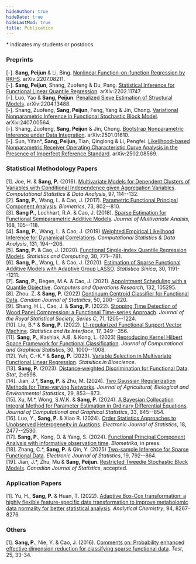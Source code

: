 ```yaml
---
hideAuthor: true
hideDate: true
hideLastMod: true
title: Publication
---
```


\* indicates my students or postdocs.

### Preprints

[-]. **Sang, Peijun** & Li, Bing. [Nonlinear Function-on-function Regression by RKHS](https://arxiv.org/abs/2207.08211). arXiv:2207.08211.\
[-]. **Sang, Peijun**, Shang, Zuofeng & Du, Pang. [Statistical Inference for Functional Linear Quantile Regression](https://arxiv.org/abs/2202.11747). arXiv:2202.11747.\
[-]. Luo, Yao & **Sang, Peijun**. [Penalized Sieve Estimation of Structural Models](https://arxiv.org/abs/2204.13488). arXiv:2204.13488.\
[-]. Shang, Zuofeng, **Sang, Peijun**, Feng, Yang & Jin, Chong. [Variational Nonparametric Inference in Functional Stochastic Block Model](https://arxiv.org/abs/2407.00564). arXiv:2407.00564.\
[-]. Shang, Zuofeng, **Sang, Peijun** & Jin, Chong. [Bootstrap Nonparametric Inference under Data Integration](https://arxiv.org/abs/2501.01610). arXiv:2501.01610.\
[-]. Sun, Yifan\*, **Sang, Peijun**, Tian, Qinglong & Li, Pengfei. [Likelihood-based Nonparametric Receiver Operating Characteristic Curve Analysis in the Presence of Imperfect Reference Standard](http://arxiv.org/abs/2502.08569). arXiv:2502.08569.

### Statistical Methodology Papers

[1]. Joe, H. & **Sang, P.** (2016). [Multivariate Models for Dependent Clusters of Variables with Conditional Independence given Aggregation Variables](https://www.sciencedirect.com/science/article/pii/S0167947315003011). *Computational Statistics & Data Analysis*, 97, 114--132.\
[2]. **Sang, P.**, Wang, L. & Cao, J. (2017). [Parametric Functional Principal Component Analysis](https://onlinelibrary.wiley.com/doi/10.1111/biom.12641). *Biometrics*, 73, 802--810.\
[3]. **Sang P.**, Lochhart, R.A. & Cao, J. (2018). [Sparse Estimation for Functional Semiparametric Additive Models](https://www.sciencedirect.com/science/article/pii/S0047259X18303385). *Journal of Multivariate Analsis*, 168, 105--118.\
[4]. **Sang, P.**, Wang, L. & Cao, J. (2019) [Weighted Empirical Likelihood Inference for Dynamical Correlations](https://www.sciencedirect.com/science/article/pii/S0167947318301695). *Computational Statistics & Data Analysis*, 131, 194--206.\
[5]. **Sang, P.** & Cao, J. (2020). [Functional Single-index Quantile Regression Models](https://link.springer.com/article/10.1007/s11222-019-09917-6). *Statistics and Computing*, 30, 771--781.\
[6]. **Sang, P.**, Wang, L. & Cao, J. (2020). [Estimation of Sparse Functional Additive Models with Adaptive Group LASSO](https://www3.stat.sinica.edu.tw/statistica/J30N3/J30N33/J30N33.html). *Statistica Sinica*, 30, 1191--1211.\
[7]. **Sang, P.**, Begen, M.A. & Cao, J. (2021). [Appointment Scheduling with a Quantile Objective](https://www.sciencedirect.com/science/article/pii/S0305054821000873). *Computers and Operations Research*, 132, 105295.\
[8]. Zhou. Z. & **Sang, P.** (2022) [Continuum Centroid Classifier for Functional Data](https://onlinelibrary.wiley.com/doi/full/10.1002/cjs.11624). *Candian Journal of Statistics*, 50, 200--220.\
[9]. Shang, H.L., Cao, J. & **Sang, P.** (2022). [Stopping Time Detection of Wood Panel Compression: a Functional Time-series Approach](https://academic.oup.com/jrsssc/article/71/5/1205/7073314). *Journal of the Royal Statistical Society, Series C*, 71, 1205--1224.\
[10]. Liu, B.\* & **Sang, P.** (2022). [L1-regularized Functional Support Vector Machine](https://link.intlpress.com/JDetail/1830854179460599809). *Statistics and Its Interface*, 17, 349--356.\
[11]. **Sang, P.**, Kashlak, A.B. & Kong, L. (2023) [Reproducing Kernel Hilbert Space Framework for Functional Classification](https://www.google.com/search?client=firefox-b-d&q=Reproducing+kernel+Hilbert+space+framework+for+functional+classification). *Journal of Computational and Graphical Statistics*, 30, 1000--1008.\
[12]. Yeh, C.-K.\* & **Sang, P.** (2023). [Variable Selection in Multivariate Functional Linear Regression](https://www.google.com/search?client=firefox-b-d&q=Variable+selection+in+multivariate+functional+linear+regression). *Statsitics in Bioscience*.\
[13]. **Sang, P.** (2023). [Distance‐weighted Discrimination for Functional Data](https://onlinelibrary.wiley.com/doi/full/10.1002/sta4.598). *Stat*, 2:e598.\
[14]. Jian, J.\*, **Sang, P.** & Zhu, M. (2024). [Two Gaussian Regularization Methods for Time-varying Networks](https://link.springer.com/article/10.1007/s13253-023-00591-w). *Journal of Agricultural, Biological and Environmental Statistics*, 29, 853--873.\
[15]. Xu, M.\*, Wong, S.W.K. & **Sang, P.** (2024). [A Bayesian Collocation Integral Method for Parameter Estimation in Ordinary Differential Equations](https://www.tandfonline.com/doi/full/10.1080/10618600.2024.2302528). *Journal of Computational and Graphical Statistics*, 33, 845--854.\
[16]. Luo, Y., **Sang, P.** & Xiao R. (2024). [Order Statistics Approaches to Unobserved Heterogeneity in Auctions](https://projecteuclid.org/journals/electronic-journal-of-statistics/volume-18/issue-1/Order-statistics-approaches-to-unobserved-heterogeneity-in-auctions/10.1214/24-EJS2258.full). *Electronic Journal of Statistics*, 18, 2477--2530.\
[17]. **Sang, P.**, Kong, D. & Yang, S. (2024). [Functional Principal Component Analysis with informative observation time](https://academic.oup.com/biomet/advance-article/doi/10.1093/biomet/asae055/7825363?searchresult=1). *Biometrika*, in press.\
[18]. Zhang, C.\*, **Sang, P.** & Qin, Y. (2025) [Two-sample Inference for Sparse Functional Data](https://projecteuclid.org/journals/electronic-journal-of-statistics/volume-19/issue-1/Two-sample-inference-for-sparse-functional-data/10.1214/25-EJS2348.full). *Electronic Journal of Statistics*, 19, 792--864.\
[19]. Jian, J.\*, Zhu, Mu & **Sang, Peijun**. [Restricted Tweedie Stochastic Block Models](https://arxiv.org/abs/2310.10952). *Canadian Journal of Statistics*, accepted.

### Application Papers

[1]. Yu, H., **Sang, P.** & Huan, T. (2022). [Adaptive Box-Cox transformation: a highly flexible feature-specific data transformation to improve metabolomic data normality for better statistical analysis](https://pubs.acs.org/doi/10.1021/acs.analchem.2c00503). *Analytical Chemistry*, 94, 8267-8276.

### Others

[1]. **Sang, P.**, Nie, Y. & Cao, J. (2016). [Comments on: Probability enhanced effective dimension reduction for classifying sparse functional data](https://link.springer.com/content/pdf/10.1007/s11749-015-0473-z.pdf?utm_source=scopus&getft_integrator=scopus). *Test*, 25, 33-34.
